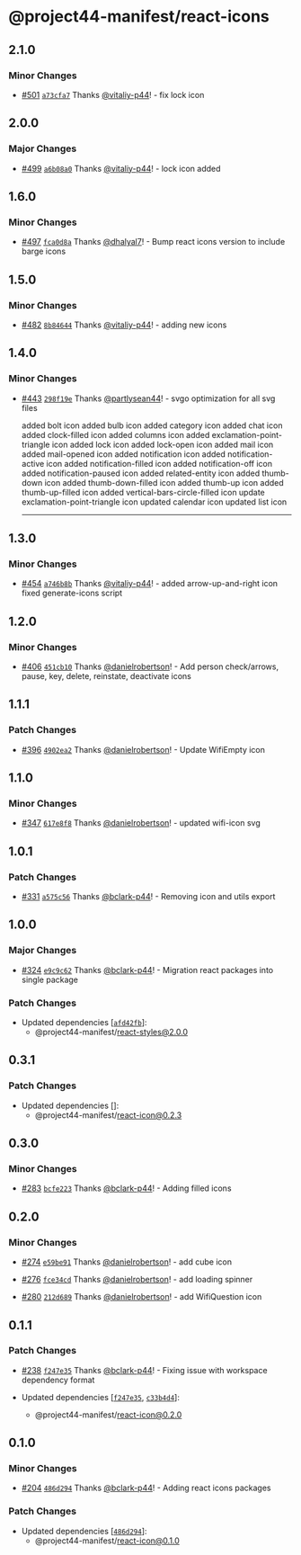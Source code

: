 # @project44-manifest/react-icons

## 2.1.0

### Minor Changes

- [#501](https://github.com/project44/manifest/pull/501)
  [`a73cfa7`](https://github.com/project44/manifest/commit/a73cfa7015df5fa34e2401a762ce8830bc6d3dbc)
  Thanks [@vitaliy-p44](https://github.com/vitaliy-p44)! - fix lock icon

## 2.0.0

### Major Changes

- [#499](https://github.com/project44/manifest/pull/499)
  [`a6b08a0`](https://github.com/project44/manifest/commit/a6b08a042e5e5adcc595f0829aa72efa8789f77e)
  Thanks [@vitaliy-p44](https://github.com/vitaliy-p44)! - lock icon added

## 1.6.0

### Minor Changes

- [#497](https://github.com/project44/manifest/pull/497)
  [`fca0d8a`](https://github.com/project44/manifest/commit/fca0d8abf18934d7f4a62524872e3f5abbad2e71)
  Thanks [@dhalyal7](https://github.com/dhalyal7)! - Bump react icons version to include barge icons

## 1.5.0

### Minor Changes

- [#482](https://github.com/project44/manifest/pull/482)
  [`8b84644`](https://github.com/project44/manifest/commit/8b84644043fde34638ce80745fe0787efb558f6d)
  Thanks [@vitaliy-p44](https://github.com/vitaliy-p44)! - adding new icons

## 1.4.0

### Minor Changes

- [#443](https://github.com/project44/manifest/pull/443)
  [`298f19e`](https://github.com/project44/manifest/commit/298f19e34d1db8c60fe26e96f730bcf7d4df0816)
  Thanks [@partlysean44](https://github.com/partlysean44)! - svgo optimization for all svg files

  added bolt icon added bulb icon added category icon added chat icon added clock-filled icon added
  columns icon added exclamation-point-triangle icon added lock icon added lock-open icon added mail
  icon added mail-opened icon added notification icon added notification-active icon added
  notification-filled icon added notification-off icon added notification-paused icon added
  related-entity icon added thumb-down icon added thumb-down-filled icon added thumb-up icon added
  thumb-up-filled icon added vertical-bars-circle-filled icon update exclamation-point-triangle icon
  updated calendar icon updated list icon

  ***

## 1.3.0

### Minor Changes

- [#454](https://github.com/project44/manifest/pull/454)
  [`a746b8b`](https://github.com/project44/manifest/commit/a746b8b26863717bbbccc4159bec59d7b7370cd3)
  Thanks [@vitaliy-p44](https://github.com/vitaliy-p44)! - added arrow-up-and-right icon fixed
  generate-icons script

## 1.2.0

### Minor Changes

- [#406](https://github.com/project44/manifest/pull/406)
  [`451cb10`](https://github.com/project44/manifest/commit/451cb10f18434353dcd8d80320fa064d5d440892)
  Thanks [@danielrobertson](https://github.com/danielrobertson)! - Add person check/arrows, pause,
  key, delete, reinstate, deactivate icons

## 1.1.1

### Patch Changes

- [#396](https://github.com/project44/manifest/pull/396)
  [`4902ea2`](https://github.com/project44/manifest/commit/4902ea27ebb5f71122bf58cec959dc9a5f571696)
  Thanks [@danielrobertson](https://github.com/danielrobertson)! - Update WifiEmpty icon

## 1.1.0

### Minor Changes

- [#347](https://github.com/project44/manifest/pull/347)
  [`617e8f8`](https://github.com/project44/manifest/commit/617e8f8416c7c0a84460f693f55adfa4cf7dc490)
  Thanks [@danielrobertson](https://github.com/danielrobertson)! - updated wifi-icon svg

## 1.0.1

### Patch Changes

- [#331](https://github.com/project44/manifest/pull/331)
  [`a575c56`](https://github.com/project44/manifest/commit/a575c560414bcd43109b85d4c62a07071e2256eb)
  Thanks [@bclark-p44](https://github.com/bclark-p44)! - Removing icon and utils export

## 1.0.0

### Major Changes

- [#324](https://github.com/project44/manifest/pull/324)
  [`e9c9c62`](https://github.com/project44/manifest/commit/e9c9c62559f91e18d1dc8794cbfd3f08edbfa064)
  Thanks [@bclark-p44](https://github.com/bclark-p44)! - Migration react packages into single
  package

### Patch Changes

- Updated dependencies
  [[`afd42fb`](https://github.com/project44/manifest/commit/afd42fbb4ea3598655ceac7d414e2cf203940c02)]:
  - @project44-manifest/react-styles@2.0.0

## 0.3.1

### Patch Changes

- Updated dependencies []:
  - @project44-manifest/react-icon@0.2.3

## 0.3.0

### Minor Changes

- [#283](https://github.com/project44/manifest/pull/283)
  [`bcfe223`](https://github.com/project44/manifest/commit/bcfe22313dd5fe0cca692af09f05b4f20575e485)
  Thanks [@bclark-p44](https://github.com/bclark-p44)! - Adding filled icons

## 0.2.0

### Minor Changes

- [#274](https://github.com/project44/manifest/pull/274)
  [`e59be91`](https://github.com/project44/manifest/commit/e59be9163df31701cd26856759ba7f7f05b2aaf6)
  Thanks [@danielrobertson](https://github.com/danielrobertson)! - add cube icon

* [#276](https://github.com/project44/manifest/pull/276)
  [`fce34cd`](https://github.com/project44/manifest/commit/fce34cd2432ee95a64525d568cfa71eb53cbe093)
  Thanks [@danielrobertson](https://github.com/danielrobertson)! - add loading spinner

- [#280](https://github.com/project44/manifest/pull/280)
  [`212d689`](https://github.com/project44/manifest/commit/212d689351fdbdd7bf227bf7c4f965ce50ca578d)
  Thanks [@danielrobertson](https://github.com/danielrobertson)! - add WifiQuestion icon

## 0.1.1

### Patch Changes

- [#238](https://github.com/project44/manifest/pull/238)
  [`f247e35`](https://github.com/project44/manifest/commit/f247e35a3056d714d8a21ed59ece6b418266332d)
  Thanks [@bclark-p44](https://github.com/bclark-p44)! - Fixing issue with workspace dependency
  format

- Updated dependencies
  [[`f247e35`](https://github.com/project44/manifest/commit/f247e35a3056d714d8a21ed59ece6b418266332d),
  [`c33b4d4`](https://github.com/project44/manifest/commit/c33b4d43b40121704c3237630a4c038df9a1ff69)]:
  - @project44-manifest/react-icon@0.2.0

## 0.1.0

### Minor Changes

- [#204](https://github.com/project44/manifest/pull/204)
  [`486d294`](https://github.com/project44/manifest/commit/486d29490cd30b3c2a243fe25c7222db66a1dff0)
  Thanks [@bclark-p44](https://github.com/bclark-p44)! - Adding react icons packages

### Patch Changes

- Updated dependencies
  [[`486d294`](https://github.com/project44/manifest/commit/486d29490cd30b3c2a243fe25c7222db66a1dff0)]:
  - @project44-manifest/react-icon@0.1.0
